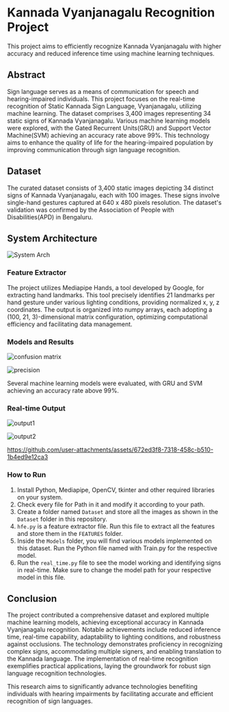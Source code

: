 # Kannada Vyanjanagalu Recognition Project

This project aims to efficiently recognize Kannada Vyanjanagalu with higher accuracy and reduced inference time using machine learning techniques.

## Abstract

Sign language serves as a means of communication for speech and hearing-impaired individuals. This project focuses on the real-time recognition of Static Kannada Sign Language, Vyanjanagalu, utilizing machine learning. The dataset comprises 3,400 images representing 34 static signs of Kannada Vyanjanagalu. Various machine learning models were explored, with the Gated Recurrent Units(GRU) and Support Vector Machine(SVM) achieving an accuracy rate above 99%. This technology aims to enhance the quality of life for the hearing-impaired population by improving communication through sign language recognition.

## Dataset

The curated dataset consists of 3,400 static images depicting 34 distinct signs of Kannada Vyanjanagalu, each with 100 images. These signs involve single-hand gestures captured at 640 x 480 pixels resolution. The dataset's validation was confirmed by the Association of People with Disabilities(APD) in Bengaluru.

## System Architecture
![System Arch](https://github.com/user-attachments/assets/40a3be41-465e-493d-bde1-d38ad433ddeb)


### Feature Extractor

The project utilizes Mediapipe Hands, a tool developed by Google, for extracting hand landmarks. This tool precisely identifies 21 landmarks per hand gesture under various lighting conditions, providing normalized x, y, z coordinates. The output is organized into numpy arrays, each adopting a (100, 21, 3)-dimensional matrix configuration, optimizing computational efficiency and facilitating data management.

### Models and Results

![confusion matrix](https://github.com/user-attachments/assets/e85057e2-8cf5-4478-9098-74de8a857f3f)

![precision](https://github.com/user-attachments/assets/5b412df6-a8bc-4312-870b-afeb8fe4968d)


Several machine learning models were evaluated, with GRU and SVM achieving an accuracy rate above 99%.


### Real-time Output

![output1](https://github.com/user-attachments/assets/af436afd-7090-4d98-b93d-8ae142837a55)

![output2](https://github.com/user-attachments/assets/867387dd-4774-4349-8fd8-40b53e0592de)


https://github.com/user-attachments/assets/672ed3f8-7318-458c-b510-1b4ed9e12ca3


### How to Run

1. Install Python, Mediapipe, OpenCV, tkinter and other required libraries on your system.
2. Check every file for Path in it and modify it according to your path.
3. Create a folder named `Dataset` and store all the images as shown in the `Dataset` folder in this repository.
4. `hfe.py` is a feature extractor file. Run this file to extract all the features and store them in the `FEATURES` folder.
5. Inside the `Models` folder, you will find various models implemented on this dataset. Run the Python file named with Train.py for the respective model.
6. Run the `real_time.py` file to see the model working and identifying signs in real-time. Make sure to change the model path for your respective model in this file.


## Conclusion

The project contributed a comprehensive dataset and explored multiple machine learning models, achieving exceptional accuracy in Kannada Vyanjanagalu recognition. Notable achievements include reduced inference time, real-time capability, adaptability to lighting conditions, and robustness against occlusions. The technology demonstrates proficiency in recognizing complex signs, accommodating multiple signers, and enabling translation to the Kannada language. The implementation of real-time recognition exemplifies practical applications, laying the groundwork for robust sign language recognition technologies.

This research aims to significantly advance technologies benefiting individuals with hearing impairments by facilitating accurate and efficient recognition of sign languages.
